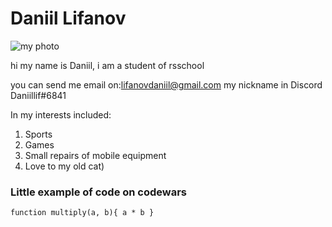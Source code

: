 # Daniil Lifanov 
![my photo](https://user-images.githubusercontent.com/89011926/172042968-8d2b4b04-19e3-442d-87f4-45b9c2b9e02b.jpg)

hi my name is Daniil, i am a student of rsschool


you can send me email on:lifanovdaniil@gmail.com
my nickname in Discord Daniillif#6841
 
 
 In my interests included:
1. Sports
2. Games
3. Small repairs of mobile equipment
4. Love to my old cat)

### Little example of code on codewars
`function multiply(a, b){
  a * b
}`

